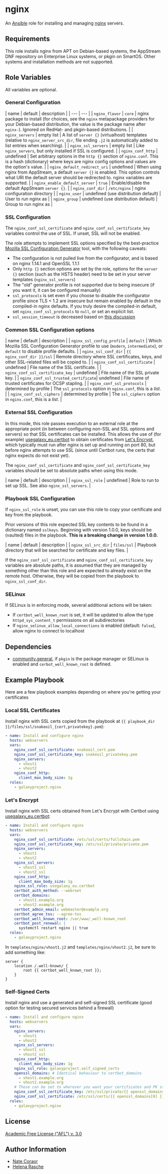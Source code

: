 # nginx

An [Ansible][ansible] role for installing and managing [nginx][nginx] servers.

[ansible]: http://www.ansible.com/
[nginx]: http://nginx.org/
[galaxy]: http://galaxyproject.org/

## Requirements

This role installs nginx from APT on Debian-based systems, the AppStream DNF repository on Enterprise Linux systems, or
pkgin on SmartOS. Other systems and installation methods are not supported.

## Role Variables

All variables are optional.

### General Configuration

| name | default | description |
| --- | --- |
| `nginx_flavor` | `core` | nginx package to install (for choices, see the `nginx` metapackage providers for your Debian-based distribution, the value is the package name after `nginx-`). Ignored on RedHat- and pkgin-based distributions. |
| `nginx_servers` | empty list | A list of `server {}` (virtualhost) templates (relative to `nginx_server_src_dir`, file ending `.j2` is automatically added to list entries when searching). |
| `nginx_ssl_servers` | empty list | Like `nginx_servers`, but only installed if SSL is configured. |
| `nginx_conf_http` | undefined | Set arbitrary options in the `http {}` section of `nginx.conf`. This is a hash (dictionary) where keys are nginx config options and values are the option's value. |
| `nginx_default_redirect_uri` | undefined | When using nginx from AppStream, a default `server {}` is enabled. This option controls what URI the default server should be redirected to. nginx variables are supported. |
| `nginx_enable_default_server` | `true` | Enable/disable the default AppStream `server {}`. |
| `nginx_conf_dir` | `/etc/nginx` | nginx configuration directory |
| `nginx_user` | undefined (use distribution default) | User to run nginx as |
| `nginx_group` | undefined (use distribution default) | Group to run nginx as |

### SSL Configuration

The `nginx_conf_ssl_certificate` and `nginx_conf_ssl_certificate_key` variables control the use of SSL. If unset, SSL
will not be enabled.

The role attempts to implement SSL options specified by the best-practice [Mozilla SSL Configuration
Generator][mozconfig] tool, with the following caveats:

- The configuration is not pulled live from the configurator, and is based on nginx 1.14.1 and OpenSSL 1.1.1
- Only `http {}` section options are set by the role, options for the `server {}` section (such as the HSTS header) need
  to be set in your server templates (`nginx_ssl_servers`)
- The "old" generator profile is not supported due to being insecure (if you want it, it can be configured manually)
- `ssl_protocols` is set even if you choose to disable the configurator profile since TLS < 1.2 are insecure but remain
  enabled by default in the compiled-in nginx defaults. If you truly desire the compiled-in default, set
  `nginx_conf_ssl_protocols` to `null`, or set an explicit list.
- `ssl_session_timeout` is decreased based on [this discussion](https://github.com/mozilla/server-side-tls/issues/198)

[mozconfig]: https://ssl-config.mozilla.org/

### Common SSL Configuration options

| name | default | description |
| `nginx_ssl_config_profile` | `default` | Which Mozilla SSL Configuration Generator profile to use (`modern`, `intermediate`), or `default` to disable profile defaults. |
| `nginx_ssl_conf_dir` | `{{ nginx_conf_dir }}/ssl` | Remote directory where SSL certificates, keys, and other SSL-related files will be copied to. |
| `nginx_conf_ssl_certificate` | undefined | File name of the SSL certificate. |
| `nginx_conf_ssl_certificate_key` | undefined | File name of the SSL private key. |
| `nginx_conf_ssl_trusted_certificate`| undefined | File name of trusted certificates for OCSP stapling. |
| `nginx_conf_ssl_protocols` | determined by profile | The `ssl_protocols` option in `nginx.conf`, this is a *list*. |
| `nginx_conf_ssl_ciphers` | determined by profile | The `ssl_ciphers` option in `nginx.conf`, this is a *list*. |

### External SSL Configuration

In this mode, this role passes execution to an external role at the appropriate point (in between configuring non-SSL
and SSL options and servers) so that SSL certificates can be installed. This allows the use of (for example)
[usegalaxy_eu.certbot][usegalaxy_eu-certbot] to obtain certificates from [Let's Encrypt][lets-encrypt], which typically
must run after nginx is set up and running on port 80, but before nginx attempts to use SSL (since until Certbot runs,
the certs that nginx expects do not exist yet).

The `nginx_conf_ssl_certificate` and `nginx_conf_ssl_certificate_key` variables should be set to absolute paths when
using this mode.

| name | default | description |
| `nginx_ssl_role` | undefined | Role to run to set up SSL. See also `nginx_ssl_servers`. |

[usegalaxy_eu-certbot]: https://github.com/usegalaxy-eu/ansible-certbot/
[lets-encrypt]: https://letsencrypt.org/

### Playbook SSL Configuration

If `nginx_ssl_role` is unset, you can use this role to copy your certificate and key from the playbook.

Prior versions of this role expected SSL key contents to be found in a dictionary named `sslkeys`. Beginning with 
version 1.0.0, keys should be (vaulted) files in the playbook. **This is a breaking change in version 1.0.0.**

| name | default | description |
| `nginx_ssl_src_dir` | `files/ssl` | Playbook directory that will be searched for certificate and key files. |

If the `nginx_conf_ssl_certificate` and `nginx_conf_ssl_certificate_key` variables are absolute paths, it is assumed
that they are managed by something other than this role and are expected to already exist on the remote host. Otherwise,
they will be copied from the playbook to `nginx_ssl_conf_dir`.

### SELinux

If SELinux is in enforcing mode, several additional actions will be taken:

- If `certbot_well_known_root` is set, it will be updated to allow the type `httpd_sys_content_t` permissions on all subdirectories
- If `nginx_selinux_allow_local_connections` is enabled (default: `false`), allow nginx to connect to localhost

## Dependencies

- [community.general](https://galaxy.ansible.com/ui/repo/published/community/general/), if `pkgin` is the package
  manager or SELinux is enabled and `cerbot_well_known_root` is defined.

## Example Playbook

Here are a few playbook examples depending on where you're getting your certificates

### Local SSL Certificates

Install nginx with SSL certs copied from the playbook at `{{ playbook_dir }}/files/ssl/snakeoil_{cert,privatekey}.pem`):


```yaml
- name: Install and configure nginx
  hosts: webservers
  vars:
    nginx_conf_ssl_certificate: snakeoil_cert.pem
    nginx_conf_ssl_certificate_key: snakeoil_privatekey.pem
    nginx_servers:
      - vhost1
      - vhost2
    nginx_conf_http:
      client_max_body_size: 1g
  roles:
    - galaxyproject.nginx
```

### Let's Encrypt

Install nginx with SSL certs obtained from Let's Encrypt with Certbot using [usegalaxy_eu.certbot][usegalaxy_eu-certbot]:


```yaml
- name: Install and configure nginx
  hosts: webservers
  vars:
    nginx_conf_ssl_certificate: /etc/ssl/certs/fullchain.pem
    nginx_conf_ssl_certificate_key: /etc/ssl/private/private.pem
    nginx_servers:
      - vhost1
      - vhost2
    nginx_ssl_servers:
      - vhost1_ssl
      - vhost2_ssl
    nginx_conf_http:
      client_max_body_size: 1g
    nginx_ssl_role: usegalaxy_eu.certbot
    certbot_auth_method: --webroot
    certbot_domains:
      - vhost1.example.org
      - vhost2.example.org
    certbot_admin_email: webmaster@example.org
    certbot_agree_tos: --agree-tos
    certbot_well_known_root: /var/www/_well-known_root
    certbot_post_renewal: |
      systemctl restart nginx || true
  roles:
    - galaxyproject.nginx
```

In `templates/nginx/vhost1.j2` and `templates/nginx/vhost2.j2`, be sure to add something like:

```nginx
server {
    location /.well-known/ {
        root {{ certbot_well_known_root }};
    }
}
```

### Self-Signed Certs

Install nginx and use a generated and self-signed SSL certificate (good option for testing secured services behind a firewall)

```yaml
- name: Install and configure nginx
  hosts: webservers
  vars:
    nginx_servers:
      - vhost1
      - vhost2
    nginx_ssl_servers:
      - vhost1_ssl
      - vhost2_ssl
    nginx_conf_http:
      client_max_body_size: 1g
    nginx_ssl_role: galaxyproject.self_signed_certs
    openssl_domains: # Identical behaviour to certbot_domains
      - vhost1.example.org
      - vhost2.example.org
    # These can be set to wherever you want your certificates and PK stored.
    nginx_conf_ssl_certificate_key: /etc/ssl/private/{{ openssl_domains[0] }}.pem
    nginx_conf_ssl_certificate: /etc/ssl/certs/{{ openssl_domains[0] }}.crt
  roles:
    - galaxyproject.nginx
```

License
-------

[Academic Free License ("AFL") v. 3.0][afl]

[afl]: http://opensource.org/licenses/AFL-3.0

Author Information
------------------

- [Nate Coraor](https://github.com/natefoo)
- [Helena Rasche](https://github.com/hexylena)
